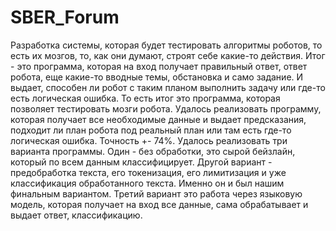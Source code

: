 # SBER_Forum
Разработка системы, которая будет тестировать алгоритмы роботов, то есть их мозгов, то, как они думают, строят себе какие-то действия.
Итог - это программа, которая на вход получает правильный ответ, ответ робота, еще какие-то вводные темы, обстановка и само задание. И выдает, способен ли робот с таким планом выполнить задачу или где-то есть логическая ошибка. То есть итог это программа, которая позволяет тестировать мозги робота.
Удалось реализовать программу, которая получает все необходимые данные и выдает предсказания, подходит ли план робота под реальный план или там есть где-то логическая ошибка. Точность +- 74%.
Удалось реализовать три варианта программы. Один - без обработки, это сырой бейзлайн, который по всем данным классифицирует. Другой вариант - предобработка текста, его токенизация, его лимитизация и уже классификация обработанного текста. Именно он и был нашим финальным вариантом. Третий вариант это работа через языковую модель, которая получает на вход все данные, сама обрабатывает и выдает ответ, классификацию.
